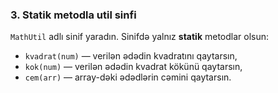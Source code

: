 
### 3. **Statik metodla util sinfi**

`MathUtil` adlı sinif yaradın. Sinifdə yalnız **statik** metodlar olsun:

* `kvadrat(num)` — verilən ədədin kvadratını qaytarsın,
* `kok(num)` — verilən ədədin kvadrat kökünü qaytarsın,
* `cem(arr)` — array-dəki ədədlərin cəmini qaytarsın.


